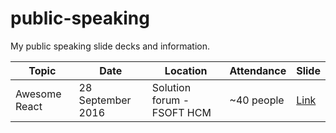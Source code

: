 # public-speaking
My public speaking slide decks and information.

| Topic | Date | Location | Attendance | Slide |
|-------|------|----------|------------|-------|
| Awesome React| 28 September 2016  | Solution forum - FSOFT HCM | ~40 people   | [Link](https://speakerdeck.com/codeaholicguy/awesome-react) |
